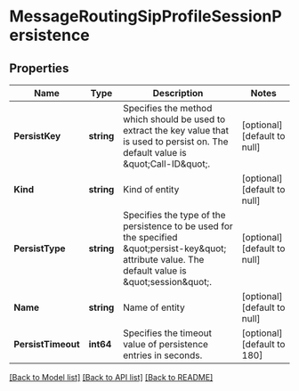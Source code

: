 # MessageRoutingSipProfileSessionPersistence

## Properties
Name | Type | Description | Notes
------------ | ------------- | ------------- | -------------
**PersistKey** | **string** | Specifies the method which should be used to extract the key value that is used to persist on. The default value is \&quot;Call-ID\&quot;. | [optional] [default to null]
**Kind** | **string** | Kind of entity | [optional] [default to null]
**PersistType** | **string** | Specifies the type of the persistence to be used for the specified \&quot;persist-key\&quot; attribute value. The default value is \&quot;session\&quot;. | [optional] [default to null]
**Name** | **string** | Name of entity | [optional] [default to null]
**PersistTimeout** | **int64** | Specifies the timeout value of persistence entries in seconds. | [optional] [default to 180]

[[Back to Model list]](../README.md#documentation-for-models) [[Back to API list]](../README.md#documentation-for-api-endpoints) [[Back to README]](../README.md)


